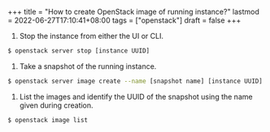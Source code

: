 +++
title = "How to create OpenStack image of running instance?"
lastmod = 2022-06-27T17:10:41+08:00
tags = ["openstack"]
draft = false
+++

1.  Stop the instance from either the UI or CLI.

<!--listend-->

```sh
$ openstack server stop [instance UUID]
```

1.  Take a snapshot of the running instance.

<!--listend-->

```sh
$ openstack server image create --name [snapshot name] [instance UUID]
```

1.  List the images and identify the UUID of the snapshot using the name given during creation.

<!--listend-->

```sh
$ openstack image list
```